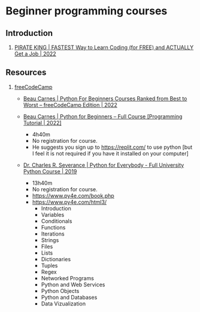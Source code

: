 # Beginner programming courses

## Introduction

1. [PIRATE KING | FASTEST Way to Learn Coding (for FREE) and ACTUALLY Get a Job | 2022](https://www.youtube.com/watch?v=aPQt7BGohgg)


## Resources

1. [freeCodeCamp](freeCodeCamp.org)
   - [Beau Carnes | Python For Beginners Courses Ranked from Best to Worst – freeCodeCamp Edition | 2022](https://www.freecodecamp.org/news/freecodecamp-python-courses-ranked-from-best-to-worst/)

   - [Beau Carnes | Python for Beginners – Full Course [Programming Tutorial | 2022]](https://www.youtube.com/watch?v=eWRfhZUzrAc)
     * 4h40m
     * No registration for course.
     * He suggests you sign up to https://replit.com/ to use python [but I feel it is not required if you have it installed on your computer]

   - [Dr. Charles R. Severance | Python for Everybody - Full University Python Course | 2019](https://www.youtube.com/watch?v=8DvywoWv6fI)
     * 13h40m
     * No registration for course.
     * https://www.py4e.com/book.php
     * https://www.py4e.com/html3/
       + Introduction
       + Variables
       + Conditionals
       + Functions
       + Iterations
       + Strings
       + Files
       + Lists
       + Dictionaries
       + Tuples
       + Regex
       + Networked Programs
       + Python and Web Services
       + Python Objects
       + Python and Databases
       + Data Vizualization

